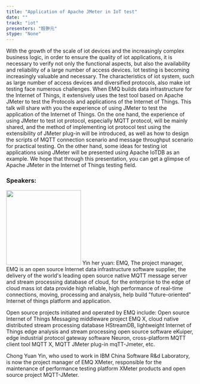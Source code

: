 ```yaml
---
title: "Application of Apache JMeter in IoT test"
date: "" 
track: "iot"
presenters: "殷翀元"
stype: "None"
---
```

With the growth of the scale of iot devices and the increasingly complex business logic, in order to ensure the quality of iot applications, it is necessary to verify not only the functional aspects, but also the availability and reliability of a large number of access devices. Iot testing is becoming increasingly valuable and necessary.
The characteristics of iot system, such as large number of access devices and diversified protocols, also make iot testing face numerous challenges. When EMQ builds data infrastructure for the Internet of Things, it extensively uses the test tool based on Apache JMeter to test the Protocols and applications of the Internet of Things. This talk will share with you the experience of using JMeter to test the application of the Internet of Things.
On the one hand, the experience of using JMeter to test iot protocol, especially MQTT protocol, will be mainly shared, and the method of implementing iot protocol test using the extensibility of JMeter plug-in will be introduced, as well as how to design the scripts of MQTT connection scenario and message throughput scenario for practical testing. On the other hand, some ideas for testing iot applications using JMeter will be presented using Apache IoTDB as an example. We hope that through this presentation, you can get a glimpse of Apache JMeter in the Internet of Things testing field.
 ### Speakers: 
 <img src="images/speaker/1154.png" width="200" />
 Yin her yuan: EMQ, The project manager, EMQ is an open source Internet data infrastructure software supplier, the delivery of the world's leading open source native MQTT message server and stream processing database of cloud, for the enterprise to the edge of cloud mass iot data provide high reliable, high performance of real-time connections, moving, processing and analysis, help build "future-oriented" Internet of things platform and application.

Open source projects initiated and operated by EMQ include: Open source Internet of Things Messaging middleware project EMQ X, cloud native distributed stream processing database HStreamDB, lightweight Internet of Things edge analysis and stream processing open source software eKuiper, edge industrial protocol gateway software Neuron, cross-platform MQTT client tool MQTT X, MQTT JMeter plug-in mqTT-Jmeter, etc.

Chong Yuan Yin, who used to work in IBM China Software R&d Laboratory, is now the project manager of EMQ XMeter, responsible for the maintenance of performance testing platform XMeter products and open source project MQTT-JMeter.
 